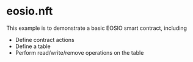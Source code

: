 # eosio.nft

This example is to demonstrate a basic EOSIO smart contract, including

- Define contract actions
- Define a table
- Perform read/write/remove operations on the table
